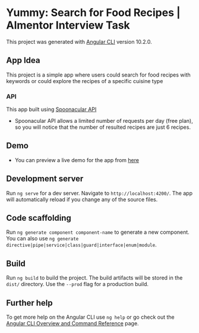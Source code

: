 # Yummy: Search for Food Recipes | Almentor Interview Task

This project was generated with [Angular CLI](https://github.com/angular/angular-cli) version 10.2.0.
## App Idea
This project is a simple app where users could search for food recipes with keywords or could explore the recipes of a specific cuisine type

### API
This app built using [Spoonacular API](https://spoonacular.com/food-api/)
- Spoonacular API allows a limited number of requests per day (free plan), so you will notice that the number of resulted recipes are just 6 recipes. 

## Demo
- You can preview a live demo for the app from [here](https://yummy-food-recipes.netlify.app/)
## Development server

Run `ng serve` for a dev server. Navigate to `http://localhost:4200/`. The app will automatically reload if you change any of the source files.

## Code scaffolding

Run `ng generate component component-name` to generate a new component. You can also use `ng generate directive|pipe|service|class|guard|interface|enum|module`.

## Build

Run `ng build` to build the project. The build artifacts will be stored in the `dist/` directory. Use the `--prod` flag for a production build.

## Further help

To get more help on the Angular CLI use `ng help` or go check out the [Angular CLI Overview and Command Reference](https://angular.io/cli) page.
